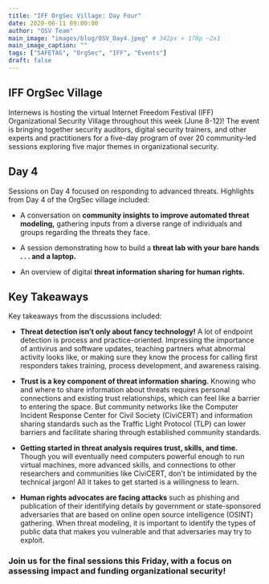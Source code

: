 ```yaml
---
title: "IFF OrgSec Village: Day Four"
date: 2020-06-11 09:00:00
author: "OSV Team"
main_image: "images/blog/OSV_Day4.jpeg" # 342px × 178p ~2x1
main_image_caption: ""
tags: ["SAFETAG", "OrgSec", "IFF", "Events"]
draft: false
---
```

## IFF OrgSec Village

Internews is hosting the virtual Internet Freedom Festival (IFF) Organizational Security Village throughout this week (June 8-12)! The event is bringing together security auditors, digital security trainers, and other experts and practitioners for a five-day program of over 20 community-led sessions exploring five major themes in organizational security.

## Day 4

Sessions on Day 4 focused on responding to advanced threats. Highlights from Day 4 of the OrgSec village included:

- A conversation on **community insights to improve automated threat modeling,** gathering inputs from a diverse range of individuals and groups regarding the threats they face.

- A session demonstrating how to build a **threat lab with your bare hands . . . and a laptop.**

- An overview of digital **threat information sharing for human rights.**


## Key Takeaways

Key takeaways from the discussions included:

- **Threat detection isn’t only about fancy technology!** A lot of endpoint detection is process and practice-oriented. Impressing the importance of antivirus and software updates, teaching partners what abnormal activity looks like, or making sure they know the process for calling first responders takes training, process development, and awareness raising.

- **Trust is a key component of threat information sharing.** Knowing who and where to share information about threats requires personal connections and existing trust relationships, which can feel like a barrier to entering the space. But community networks like the Computer Incident Response Center for Civil Society (CiviCERT) and information sharing standards such as the Traffic Light Protocol (TLP) can lower barriers and facilitate sharing through established community standards.

- **Getting started in threat analysis requires trust, skills, and time.** Though you will eventually need computers powerful enough to run virtual machines, more advanced skills, and connections to other researchers and communities like CiviCERT, don’t be intimidated by the technical jargon! All it takes to get started is a willingness to learn.

- **Human rights advocates are facing attacks** such as phishing and publication of their identifying details by government or state-sponsored adversaries that are based on online open source intelligence (OSINT) gathering. When threat modeling, it is important to identify the types of public data that makes you vulnerable and that adversaries may try to exploit.

### Join us for the final sessions this Friday, with a focus on assessing impact and funding organizational security!
